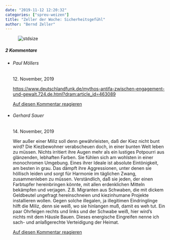 ```yaml
---
date: "2019-11-12 12:20:32"
categories: ["spreu-weizen"]
title: "Zeller der Woche: Sicherheitsgefühl"
author: "Bernd Zeller"
---
```



<figure>
<img src="https://www.publicomag.com/wp-content/uploads/2019/11/Sicherheitsgefühl-1320x945.jpg" alt=stdsize>
</figure>


<!--more-->
<h5 class="comments-h">
2 Kommentare </h5>
<ul class="commentlist">
<li class="comment even thread-even depth-1 clearfix" id="li-comment-21429">
<h6 class="author">Paul Möllers</h6> <span class="date">12. November, 2019</span>



<a href="https://www.deutschlandfunk.de/mythos-antifa-zwischen-engagement-und-gewalt.724.de.html?dram:article_id=463089" rel="nofollow ugc">https://www.deutschlandfunk.de/mythos-antifa-zwischen-engagement-und-gewalt.724.de.html?dram:article_id=463089</a>

<a rel="nofollow" class="comment-reply-link" href="#comment-21429" data-commentid="21429" data-postid="10007" data-belowelement="comment-21429" data-respondelement="respond" data-replyto="Antworte auf Paul Möllers" aria-label="Antworte auf Paul Möllers">Auf diesen Kommentar reagieren</a> 


</li>
<li class="comment odd alt thread-odd thread-alt depth-1 clearfix" id="li-comment-21694">
<h6 class="author">Gerhard Sauer</h6> <span class="date">14. November, 2019</span>



Wer außer einer Miliz soll denn gewährleisten, daß der Kiez nicht bunt wird? Die Kiezbewohner verabscheuen doch, in einer bunten Welt leben zu müssen. Nichts irritiert ihre Augen mehr als ein lustiges Potpourri aus glänzenden, lebhaften Farben. Sie fühlen sich am wohlsten in einer monochromen Umgebung. Eines ihrer Ideale ist absolute Eintönigkeit, am besten in grau. Das dämpft ihre Aggressionen, unter denen sie höllisch leiden und sorgt für Harmonie im täglichen Zwang, zusammenleben zu müssen. Verständlich, daß sie jeden, der einen Farbtupfer hereinbringen könnte, mit allen erdenklichen Mitteln bekämpfen und verjagen. Z.B. Migranten aus Schwaben, die mit dickem Geldbeutel ungefragt hereinschneien und kiezinhumane Projekte installieren wollen. Gegen solche illegalen, ja illegitimen Eindringlinge hilft die Miliz, denn sie weiß, wo sie hinlangen muß, damit es weh tut. Ein paar Ohrfeigen rechts und links und der Schwabe weiß, hier wird’s nichts mit dem Häusle Bauen. Dieses energische Eingreifen nenne ich sach- und anlaßgerechte Verteidigung der Heimat.

<a rel="nofollow" class="comment-reply-link" href="#comment-21694" data-commentid="21694" data-postid="10007" data-belowelement="comment-21694" data-respondelement="respond" data-replyto="Antworte auf Gerhard Sauer" aria-label="Antworte auf Gerhard Sauer">Auf diesen Kommentar reagieren</a> 


</li>
</ul>
